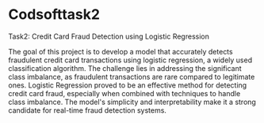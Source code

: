 # Codsofttask2
Task2: Credit Card Fraud Detection using Logistic Regression

The goal of this project is to develop a model that accurately detects fraudulent credit card transactions using logistic regression, a widely used classification algorithm. The challenge lies in addressing the significant class imbalance, as fraudulent transactions are rare compared to legitimate ones.
Logistic Regression proved to be an effective method for detecting credit card fraud, especially when combined with techniques to handle class imbalance. The model's simplicity and interpretability make it a strong candidate for real-time fraud detection systems.

